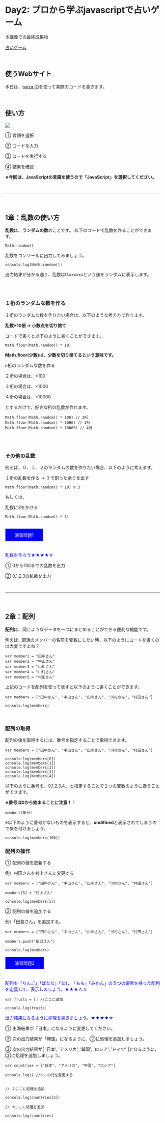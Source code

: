 <script>
(() => {
    // 不要なバナー & フッター削除
    let bannerTags = document.getElementById("banner");
    bannerTags.remove();
    setTimeout(() =>{
        let footerTags = document.getElementsByTagName("footer");
        footerTags[0].remove();

        let h2Tag = document.getElementsByClassName("tag-h2");
        if(h2Tag){
            let tags_count = h2Tag.length
            for(let i=0;i<tags_count;i++){
                h2Tag[0].remove();
            }
        }
    }, 300);
    // ヘッダー非表示
    let headers = document.getElementsByTagName("header");
    headers[0].classList.add('d-none');

})();
</script>
<style>
.enshu {
    color: white;
    background-color: blue;
    border: 1px solid;
    padding: 10px 30px;
    display: inline-block;
    margin-bottom: 20px;
}
</style>

# Day2: プロから学ぶjavascriptで占いゲーム

本講義での最終成果物

<a href="uranai.html" target="_blank">占いゲーム</a>

<br/>


## 使うWebサイト

本日は、<a href="https://paiza.io/ja/projects/new" target="_blank">paiza IO</a>を使って実際のコードを書きます。

<br/>

## 使い方

<img src="paiza_io.png">

① 言語を選択

② コードを入力

③ コードを実行する

④ 結果を確認

**※今回は、JavaScriptの言語を使うので「JavaScript」を選択してください。**

<br/>
<hr/>
<br/>

## 1章：乱数の使い方

**乱数**は、**ランダムの数**のことです。 以下のコードで乱数を作ることができます。


```
Math.random()
```

乱数をコンソールに出力してみましょう。

```
console.log(Math.random())
```

出力結果が分かる通り、乱数は0.xxxxxxという値をランダムに表示します。

<br/>
<br/>


### １桁のランダムな数を作る
１桁のランダムな数を作りたい場合は、以下のような考え方で作ります。


**乱数×10倍 → 小数点を切り捨て**


コードで書くと以下のように書くことができます。

```
Math.floor(Math.random() * 10)
```

**Math.floor(少数)は、少数を切り捨てるという意味です。**


n桁のランダムな数を作る

２桁の場合は、×100

３桁の場合は、×1000

４桁の場合は、×10000

とするだけで、好きな桁の乱数が作れます。


```
Math.floor(Math.random() * 100) // 2桁
Math.floor(Math.random() * 1000) // 3桁
Math.floor(Math.random() * 10000) // 4桁
```

<br/>
<br/>


### その他の乱数
例えば、０、１、２のランダムの数を作りたい場合、以下のように考えます。

１桁の乱数を作る → ３で割った余りを出す

```
Math.floor(Math.random() * 10) % 3
```


もしくは、

乱数に3をかける

```
Math.floor(Math.random() * 3)
```

<br/>


<div class="enshu">
 演習問題1
</div>

<span style="color:blue;">乱数を作ろう★★★★☆</span>


① 0から100までの乱数を出力

② 0,1,2,3の乱数を出力


<br/>
<hr/>
<br/>


## 2章：配列

**配列**は、同じようなデータを一つにまとめることができる便利な機能です。

例えば...部活のメンバーの名前を変数にしたい時、以下のようにコードを書くのは大変ですよね？

```
var member1 = "田中さん"
var member2 = "中山さん"
var member3 = "山川さん"
var member4 = "川村さん"
var member5 = "村田さん"
```

上記のコードを配列を使って表すと以下のように書くことができます。

```
var membars = ["田中さん", "中山さん", "山川さん", "川村さん", "村田さん"]

console.log(members)
```

<br/>


### 配列の取得

配列の値を取得するには、番号を指定することで取得できます。

```
var membars = ["田中さん", "中山さん", "山川さん", "川村さん", "村田さん"]

console.log(members[0])
console.log(members[1])
console.log(members[2])
console.log(members[3])
console.log(members[4])
```

以下のように番号を、0,1,2,3,4....と指定することで１つの変数のように扱うことができます。

**※番号は0から始まることに注意！！**

```
members[番号]
```


※以下のように番号がないものを表示すると、**undifined**と表示されてしまうので気を付けましょう。

```
console.log(members[100])
```



### 配列の操作

① 配列の値を更新する

例）村田さんを村上さんに変更する

```
var members = ["田中さん", "中山さん", "山川さん", "川村さん", "村田さん"]

members[5] = "村上さん"

console.log(members[5])
```

② 配列の値を追加する

例）「田島さん」を追加する。

```
var members = ["田中さん", "中山さん", "山川さん", "川村さん", "村田さん"]

members.push("田口さん")

console.log(members)
```



<div class="enshu">
 演習問題2
</div>

<span style="color:blue;">配列を「りんご」「ばなな」「なし」「もも」「みかん」の５つの要素を持った配列を定義して、表示しましょう。★★★☆☆</span>

```
var fruits = [] //ここに追加

console.log(fruits)
```

<span style="color:blue;">出力結果になるように処理を書きましょう。★★★★☆</span>

① 出漁結果が「日本」になるように変更してください。

② 次の出力結果が「韓国」になるように、②に処理を追加しましょう。

③ 次の出力結果が[ '日本', 'アメリカ', '韓国', 'ロシア', 'ドイツ' ]となるように、③に処理を追加しましょう。

```
var countries = ["日本", "アメリカ", "中国", "ロシア"]

console.log() //①この行を変更する


// ②ここに処理を追加

console.log(countries[2])

// ③ここに処理を追加

console.log(countries)
```





<script>
(()=>{
    var hd = document.getElementsByTagName('header')
    hd[0].remove();
})();
</script>
<script src="https://code.jquery.com/jquery-3.3.1.slim.min.js" integrity="sha384-q8i/X+965DzO0rT7abK41JStQIAqVgRVzpbzo5smXKp4YfRvH+8abtTE1Pi6jizo" crossorigin="anonymous"></script>
<script src="https://cdnjs.cloudflare.com/ajax/libs/popper.js/1.14.7/umd/popper.min.js" integrity="sha384-UO2eT0CpHqdSJQ6hJty5KVphtPhzWj9WO1clHTMGa3JDZwrnQq4sF86dIHNDz0W1" crossorigin="anonymous"></script>
<script src="https://stackpath.bootstrapcdn.com/bootstrap/4.3.1/js/bootstrap.min.js" integrity="sha384-JjSmVgyd0p3pXB1rRibZUAYoIIy6OrQ6VrjIEaFf/nJGzIxFDsf4x0xIM+B07jRM" crossorigin="anonymous"></script>

